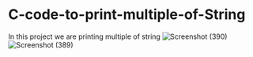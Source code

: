 # C-code-to-print-multiple-of-String
In this project we are printing multiple of string
![Screenshot (390)](https://github.com/RishabhRaj240/C-code-to-print-multiple-of-String/assets/155876855/f148752b-29cf-43fb-9299-bc9f96841fdc)
![Screenshot (389)](https://github.com/RishabhRaj240/C-code-to-print-multiple-of-String/assets/155876855/df6ce3f5-0086-44dd-9d72-9b2056d7f6b4)
